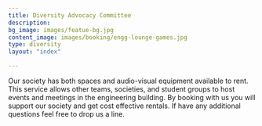 ```yaml
---
title: Diversity Advocacy Committee
description: 
bg_image: images/featue-bg.jpg
content_image: images/booking/engg-lounge-games.jpg
type: diversity
layout: "index"

---
```

Our society has both spaces and audio-visual equipment available to rent. This service allows other teams, societies, and student groups to host events and meetings in the engineering building. By booking with us you will support our society and get cost effective rentals. If have any additional questions feel free to drop us a line.
